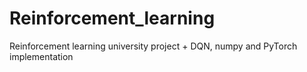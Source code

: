 # Reinforcement_learning
Reinforcement learning university project + DQN, numpy and PyTorch implementation
